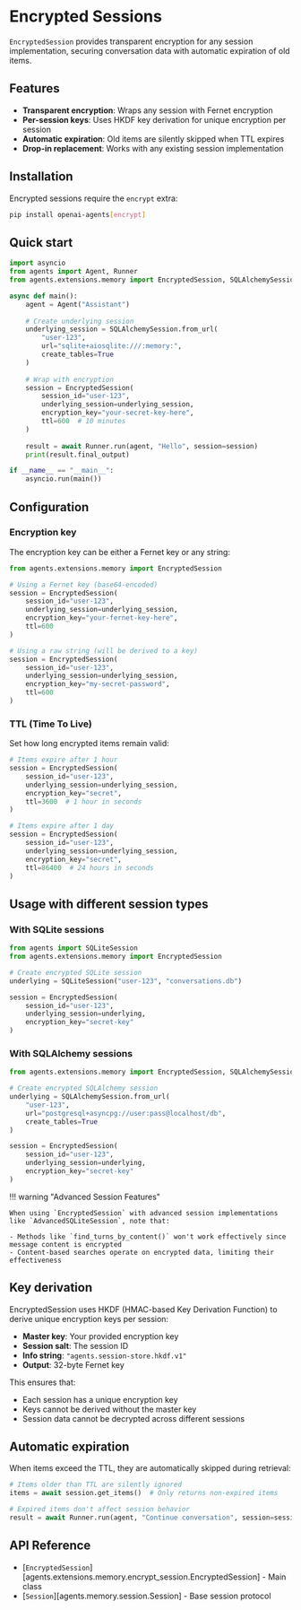 # Encrypted Sessions

`EncryptedSession` provides transparent encryption for any session implementation, securing conversation data with automatic expiration of old items.

## Features

- **Transparent encryption**: Wraps any session with Fernet encryption
- **Per-session keys**: Uses HKDF key derivation for unique encryption per session
- **Automatic expiration**: Old items are silently skipped when TTL expires
- **Drop-in replacement**: Works with any existing session implementation

## Installation

Encrypted sessions require the `encrypt` extra:

```bash
pip install openai-agents[encrypt]
```

## Quick start

```python
import asyncio
from agents import Agent, Runner
from agents.extensions.memory import EncryptedSession, SQLAlchemySession

async def main():
    agent = Agent("Assistant")
    
    # Create underlying session
    underlying_session = SQLAlchemySession.from_url(
        "user-123",
        url="sqlite+aiosqlite:///:memory:",
        create_tables=True
    )
    
    # Wrap with encryption
    session = EncryptedSession(
        session_id="user-123",
        underlying_session=underlying_session,
        encryption_key="your-secret-key-here",
        ttl=600  # 10 minutes
    )
    
    result = await Runner.run(agent, "Hello", session=session)
    print(result.final_output)

if __name__ == "__main__":
    asyncio.run(main())
```

## Configuration

### Encryption key

The encryption key can be either a Fernet key or any string:

```python
from agents.extensions.memory import EncryptedSession

# Using a Fernet key (base64-encoded)
session = EncryptedSession(
    session_id="user-123",
    underlying_session=underlying_session,
    encryption_key="your-fernet-key-here",
    ttl=600
)

# Using a raw string (will be derived to a key)
session = EncryptedSession(
    session_id="user-123", 
    underlying_session=underlying_session,
    encryption_key="my-secret-password",
    ttl=600
)
```

### TTL (Time To Live)

Set how long encrypted items remain valid:

```python
# Items expire after 1 hour
session = EncryptedSession(
    session_id="user-123",
    underlying_session=underlying_session,
    encryption_key="secret",
    ttl=3600  # 1 hour in seconds
)

# Items expire after 1 day
session = EncryptedSession(
    session_id="user-123",
    underlying_session=underlying_session,
    encryption_key="secret", 
    ttl=86400  # 24 hours in seconds
)
```

## Usage with different session types

### With SQLite sessions

```python
from agents import SQLiteSession
from agents.extensions.memory import EncryptedSession

# Create encrypted SQLite session
underlying = SQLiteSession("user-123", "conversations.db")

session = EncryptedSession(
    session_id="user-123",
    underlying_session=underlying,
    encryption_key="secret-key"
)
```

### With SQLAlchemy sessions

```python
from agents.extensions.memory import EncryptedSession, SQLAlchemySession

# Create encrypted SQLAlchemy session
underlying = SQLAlchemySession.from_url(
    "user-123",
    url="postgresql+asyncpg://user:pass@localhost/db",
    create_tables=True
)

session = EncryptedSession(
    session_id="user-123",
    underlying_session=underlying,
    encryption_key="secret-key"
)
```

!!! warning "Advanced Session Features"

    When using `EncryptedSession` with advanced session implementations like `AdvancedSQLiteSession`, note that:

    - Methods like `find_turns_by_content()` won't work effectively since message content is encrypted
    - Content-based searches operate on encrypted data, limiting their effectiveness



## Key derivation

EncryptedSession uses HKDF (HMAC-based Key Derivation Function) to derive unique encryption keys per session:

- **Master key**: Your provided encryption key
- **Session salt**: The session ID
- **Info string**: `"agents.session-store.hkdf.v1"`
- **Output**: 32-byte Fernet key

This ensures that:
- Each session has a unique encryption key
- Keys cannot be derived without the master key
- Session data cannot be decrypted across different sessions

## Automatic expiration

When items exceed the TTL, they are automatically skipped during retrieval:

```python
# Items older than TTL are silently ignored
items = await session.get_items()  # Only returns non-expired items

# Expired items don't affect session behavior
result = await Runner.run(agent, "Continue conversation", session=session)
```

## API Reference

- [`EncryptedSession`][agents.extensions.memory.encrypt_session.EncryptedSession] - Main class
- [`Session`][agents.memory.session.Session] - Base session protocol
